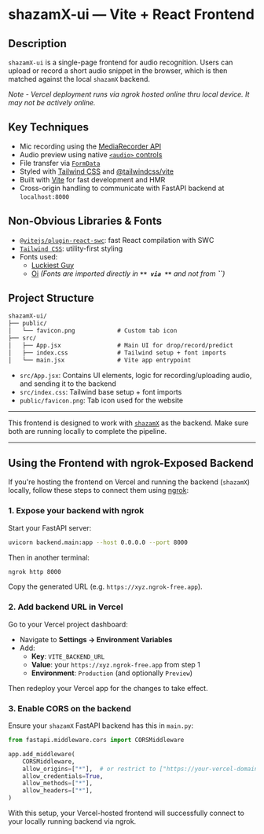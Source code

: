 # shazamX-ui — Vite + React Frontend

## Description

`shazamX-ui` is a single-page frontend for audio recognition. Users can upload or record a short audio snippet in the browser, which is then matched against the local `shazamX` backend.

*Note - Vercel deployment runs via ngrok hosted online thru local device. It may not be actively online.*

## Key Techniques

- Mic recording using the [MediaRecorder API](https://developer.mozilla.org/en-US/docs/Web/API/MediaRecorder)
- Audio preview using native [`<audio>`](https://developer.mozilla.org/en-US/docs/Web/HTML/Element/audio)[ controls](https://developer.mozilla.org/en-US/docs/Web/HTML/Element/audio)
- File transfer via [`FormData`](https://developer.mozilla.org/en-US/docs/Web/API/FormData)
- Styled with [Tailwind CSS](https://tailwindcss.com/) and [@tailwindcss/vite](https://tailwindcss.com/docs/guides/vite)
- Built with [Vite](https://vitejs.dev/) for fast development and HMR
- Cross-origin handling to communicate with FastAPI backend at `localhost:8000`

## Non-Obvious Libraries & Fonts

- [`@vitejs/plugin-react-swc`](https://www.npmjs.com/package/@vitejs/plugin-react-swc): fast React compilation with SWC
- [`Tailwind CSS`](https://tailwindcss.com/): utility-first styling
- Fonts used:
  - [Luckiest Guy](https://fonts.google.com/specimen/Luckiest+Guy)
  - [Oi](https://fonts.google.com/specimen/Oi) *(Fonts are imported directly in **``** via **``** and not from **``**)*

## Project Structure

```txt
shazamX-ui/
├── public/
│   └── favicon.png            # Custom tab icon
├── src/
│   ├── App.jsx                # Main UI for drop/record/predict
│   ├── index.css              # Tailwind setup + font imports
│   └── main.jsx               # Vite app entrypoint
```

- `src/App.jsx`: Contains UI elements, logic for recording/uploading audio, and sending it to the backend
- `src/index.css`: Tailwind base setup + font imports
- `public/favicon.png`: Tab icon used for the website

---

This frontend is designed to work with [`shazamX`](../shazamX) as the backend. Make sure both are running locally to complete the pipeline.

--- 

## Using the Frontend with ngrok-Exposed Backend

If you're hosting the frontend on Vercel and running the backend (`shazamX`) locally, follow these steps to connect them using [ngrok](https://ngrok.com/):

### 1. Expose your backend with ngrok

Start your FastAPI server:
```bash
uvicorn backend.main:app --host 0.0.0.0 --port 8000
```

Then in another terminal:
```bash
ngrok http 8000
```

Copy the generated URL (e.g. `https://xyz.ngrok-free.app`).

### 2. Add backend URL in Vercel

Go to your Vercel project dashboard:

- Navigate to **Settings → Environment Variables**
- Add:
  - **Key**: `VITE_BACKEND_URL`
  - **Value**: your `https://xyz.ngrok-free.app` from step 1
  - **Environment**: `Production` (and optionally `Preview`)

Then redeploy your Vercel app for the changes to take effect.

### 3. Enable CORS on the backend

Ensure your `shazamX` FastAPI backend has this in `main.py`:

```python
from fastapi.middleware.cors import CORSMiddleware

app.add_middleware(
    CORSMiddleware,
    allow_origins=["*"],  # or restrict to ["https://your-vercel-domain.vercel.app"]
    allow_credentials=True,
    allow_methods=["*"],
    allow_headers=["*"],
)
```

With this setup, your Vercel-hosted frontend will successfully connect to your locally running backend via ngrok.

